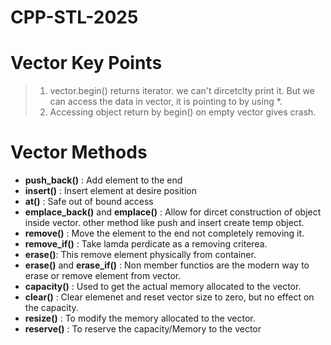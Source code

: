 # CPP-STL-2025

# Vector Key Points
> 1. vector.begin() returns iterator. we can't dircetclty print it. 
> But we can access the data in vector, it is pointing to by using *.
> 2. Accessing object return by begin() on empty vector gives crash. 

# Vector Methods
- **push_back()** :  Add element to the end
- **insert()** : Insert element at desire position
- **at()** : Safe out of bound access
- **emplace_back()** and **emplace()** : Allow for dircet construction of object
   inside vector. other method like push and insert create temp object. 
- **remove()** : Move the element to the end not completely removing it.
- **remove_if()** : Take lamda perdicate as a removing criterea. 
- **erase()**: This remove element physically from container. 
- **erase()** and **erase_if()** : Non member functios are the modern way to erase
  or remove element from vector.
- **capacity()** : Used to get the actual memory allocated to the vector.
- **clear()** : Clear elemenet and reset vector size to zero, but no effect on the capacity.
- **resize()** : To modify the memory allocated to the vector. 
- **reserve()** : To reserve the capacity/Memory to the vector
